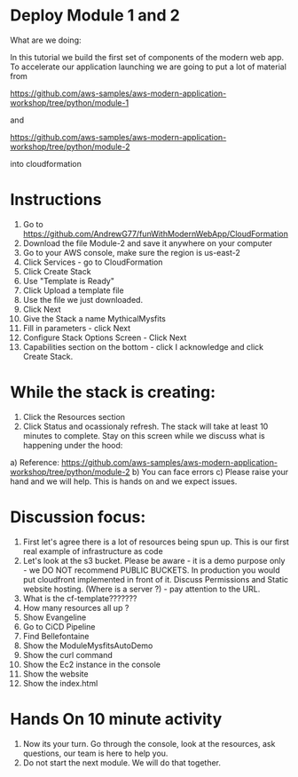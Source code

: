 # Deploy Module 1 and 2

What are we doing: 

In this tutorial we build the first set of components of the modern web app.  To accelerate our application launching we are going to put a lot of material from 

https://github.com/aws-samples/aws-modern-application-workshop/tree/python/module-1  

and 

https://github.com/aws-samples/aws-modern-application-workshop/tree/python/module-2

into cloudformation

# Instructions

1. Go to  https://github.com/AndrewG77/funWithModernWebApp/CloudFormation
2. Download the file Module-2 and save it anywhere on your computer
3. Go to your AWS console, make sure the region is us-east-2
4. Click Services - go to CloudFormation
5. Click Create Stack 
6. Use "Template is Ready" 
7. Click Upload a template file
8. Use the file we just downloaded. 
9. Click Next
10. Give the Stack a name MythicalMysfits
11. Fill in parameters  - click Next
12. Configure Stack Options Screen - Click Next
13. Capabilities section on the bottom - click I acknowledge and click Create Stack. 



# While the stack is creating: 

1. Click the Resources section
2. Click Status and ocassionaly refresh.  The stack will take at least 10 minutes to complete.  Stay on this screen while we discuss what is happening under the hood: 

a) Reference: https://github.com/aws-samples/aws-modern-application-workshop/tree/python/module-2
b) You can face errors
c) Please raise your hand and we will help.  This is hands on and we expect issues. 



# Discussion focus: 

1) First let's agree there is a lot of resources being spun up.  This is our first real example of infrastructure as code
2) Let's look at the s3 bucket.  Please be aware - it is a demo purpose only  - we DO NOT recommend PUBLIC BUCKETS.  In production you would put cloudfront implemented in front of it.  Discuss Permissions and Static website hosting.  (Where is a server ?) - pay attention to the URL. 
3) What is the cf-template??????? 
4) How many resources all up ?
5) Show Evangeline
6) Go to CiCD Pipeline 
7) Find Bellefontaine
8) Show the ModuleMysfitsAutoDemo
9) Show the curl command 
10) Show the Ec2 instance in the console
11) Show the website
12) Show the index.html 


# Hands On 10 minute activity

1. Now its your turn.  Go through the console, look at the resources, ask questions, our team is here to help you. 
2. Do not start the next module.  We will do that together. 





 
